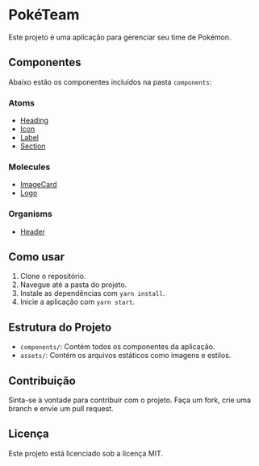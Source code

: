 # PokéTeam

Este projeto é uma aplicação para gerenciar seu time de Pokémon.

## Componentes

Abaixo estão os componentes incluídos na pasta `components`:

### Atoms

- [Heading](src/components/atoms/Heading/README.md)
- [Icon](src/components/atoms/Icon/README.md)
- [Label](src/components/atoms/Label/README.md)
- [Section](src/components/atoms/Section/README.md)

### Molecules

- [ImageCard](src/components/molecules/ImageCard/README.md)
- [Logo](src/components/molecules/Logo/README.md)

### Organisms

- [Header](src/components/molecules/Header/README.md)

## Como usar

1. Clone o repositório.
2. Navegue até a pasta do projeto.
3. Instale as dependências com `yarn install`.
4. Inicie a aplicação com `yarn start`.

## Estrutura do Projeto

- `components/`: Contém todos os componentes da aplicação.
- `assets/`: Contém os arquivos estáticos como imagens e estilos.

## Contribuição

Sinta-se à vontade para contribuir com o projeto. Faça um fork, crie uma branch e envie um pull request.

## Licença

Este projeto está licenciado sob a licença MIT.